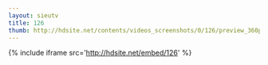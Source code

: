 ```yaml
---
layout: sieutv
title: 126
thumb: http://hdsite.net/contents/videos_screenshots/0/126/preview_360p.mp4.jpg
---
```

{% include iframe src='http://hdsite.net/embed/126' %}
 
